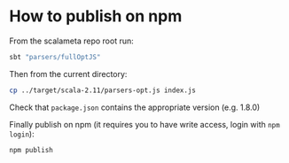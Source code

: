 # How to publish on npm

From the scalameta repo root run:

```sh
sbt "parsers/fullOptJS"
```

Then from the current directory:

```sh
cp ../target/scala-2.11/parsers-opt.js index.js
```

Check that `package.json` contains the appropriate version (e.g. 1.8.0)

Finally publish on npm (it requires you to have write access, login with `npm login`):

```sh
npm publish
```
